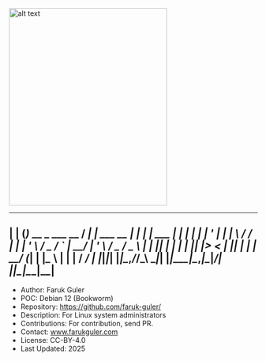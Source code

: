 <img src="https://cdn.britannica.com/99/124299-050-4B4D509F/Linus-Torvalds-2012.jpg" alt="alt text" width="320" height="400">


_     _                     ____ _                _       _               _   
| |   (_)_ __  _   ___  __  / ___| |__   ___  __ _| |_ ___| |__   ___  ___| |_ 
| |   | | '_ \| | | \ \/ / | |   | '_ \ / _ \/ _` | __/ __| '_ \ / _ \/ _ \ __|
| |___| | | | | |_| |>  <  | |___| | | |  __/ (_| | |_\__ \ | | |  __/  __/ |_ 
|_____|_|_| |_|\__,_/_/\_\  \____|_| |_|\___|\__,_|\__|___/_| |_|\___|\___|\__|
-------------------------------------------------------------------------------

- Author: Faruk Guler
- POC: Debian 12 (Bookworm)
- Repository: https://github.com/faruk-guler/
- Description: For Linux system administrators
- Contributions: For contribution, send PR.
- Contact: www.farukguler.com
- License: CC-BY-4.0
- Last Updated: 2025
